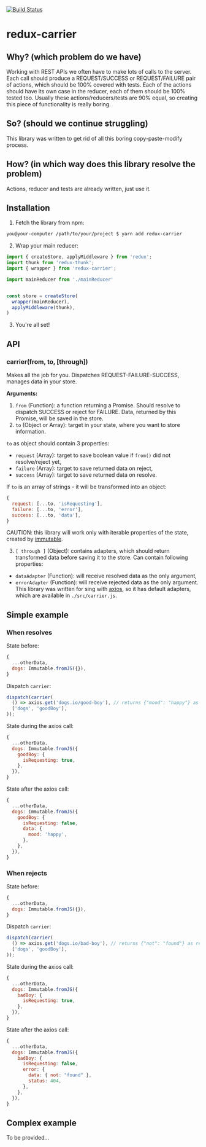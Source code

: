 [![Build Status](https://travis-ci.org/bratushka/redux-carrier.svg?branch=master)](https://travis-ci.org/bratushka/redux-carrier)

# redux-carrier

## Why? (which problem do we have)

Working with REST APIs we often have to make lots of calls to the server. Each call should produce a REQUEST/SUCCESS or
 REQUEST/FAILURE pair of actions, which should be 100% covered with tests. Each of the actions should have its own case
 in the reducer, each of them should be 100% tested too. Usually these actions/reducers/tests are 90% equal, so creating
 this piece of functionality is really boring.

## So? (should we continue struggling)

This library was written to get rid of all this boring copy-paste-modify process.

## How? (in which way does this library resolve the problem)

Actions, reducer and tests are already written, just use it.

## Installation

1. Fetch the library from npm:
```sh
you@your-computer /path/to/your/project $ yarn add redux-carrier
```
2. Wrap your main reducer:
```js
import { createStore, applyMiddleware } from 'redux';
import thunk from 'redux-thunk';
import { wrapper } from 'redux-carrier';

import mainReducer from './mainReducer'


const store = createStore(
  wrapper(mainReducer),
  applyMiddleware(thunk),
)
```
3. You're all set!

## API

### carrier(from, to, [through])

Makes all the job for you. Dispatches REQUEST-FAILURE-SUCCESS, manages data in your store.

**Arguments:**
1. `from` (Function): a function returning a Promise. Should resolve to dispatch SUCCESS or reject for FAILURE.
 Data, returned by this Promise, will be saved in the store.
2. `to` (Object or Array<string>): target in your state, where you want to store information.

`to` as object should contain 3 properties:
 - `request` (Array<string>): target to save boolean value if `from()` did not resolve/reject yet,
 - `failure` (Array<string>): target to save returned data on reject,
 - `success` (Array<string>): target to save returned data on resolve.

If `to` is an array of strings - it will be transformed into an object:
```js
{
  request: [...to, 'isRequesting'],
  failure: [...to, 'error'],
  success: [...to, 'data'],
}
```

CAUTION: this library will work only with iterable properties of the state, created by [immutable](https://github.com/facebook/immutable-js/).

3. `[ through ]` (Object): contains adapters, which should return transformed data before saving it
 to the store. Can contain following properties:
 - `dataAdapter` (Function): will receive resolved data as the only argument,
 - `errorAdapter` (Function): will receive rejected data as the only argument.
This library was written for sing with [axios](https://github.com/mzabriskie/axios), so it has
 default adapters, which are available in `./src/carrier.js`.

## Simple example

### When resolves

State before:
```js
{
  ...otherData,
  dogs: Immutable.fromJS({}),
}
```
Dispatch `carrier`:
```js
dispatch(carrier(
  () => axios.get('dogs.io/good-boy'), // returns {"mood": "happy"} as response body, 200 as status
  ['dogs', 'goodBoy'],
));
```
State during the axios call:
```js
{
  ...otherData,
  dogs: Immutable.fromJS({
    goodBoy: {
      isRequesting: true,
    },
  }),
}
```
State after the axios call:
```js
{
  ...otherData,
  dogs: Immutable.fromJS({
    goodBoy: {
      isRequesting: false,
      data: {
        mood: 'happy',
      },
    },
  }),
}
```

### When rejects

State before:
```js
{
  ...otherData,
  dogs: Immutable.fromJS({}),
}
```
Dispatch `carrier`:
```js
dispatch(carrier(
  () => axios.get('dogs.io/bad-boy'), // returns {"not": "found"} as response body, 404 as status
  ['dogs', 'goodBoy'],
));
```
State during the axios call:
```js
{
  ...otherData,
  dogs: Immutable.fromJS({
    badBoy: {
      isRequesting: true,
    },
  }),
}
```
State after the axios call:
```js
{
  ...otherData,
  dogs: Immutable.fromJS({
    badBoy: {
      isRequesting: false,
      error: {
        data: { not: "found" },
        status: 404,
      },
    },
  }),
}
```

## Complex example

To be provided...
